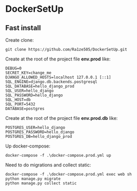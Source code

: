 # DockerSetUp
## Fast install
Create clone:
```
git clone https://github.com/Ra1ze505/DockerSetUp.git
```

Create at the root of the project file **env.prod** like:

```
DEBUG=0
SECRET_KEY=change_me
DJANGO_ALLOWED_HOSTS=localhost 127.0.0.1 [::1]
SQL_ENGINE=django.db.backends.postgresql
SQL_DATABASE=hello_django_prod
SQL_USER=hello_django
SQL_PASSWORD=hello_django
SQL_HOST=db
SQL_PORT=5432
DATABASE=postgres
```

Create at the root of the project file **env.prod.db** like:
``` 
POSTGRES_USER=hello_django
POSTGRES_PASSWORD=hello_django
POSTGRES_DB=hello_django_prod
```

Up docker-compose:
```
docker-compose -f .\docker-compose.prod.yml up
```

Need to do migrations and collect static:
```
docker-compose -f .\docker-compose.prod.yml exec web sh
python manage.py migrate
python manage.py collect static
```

